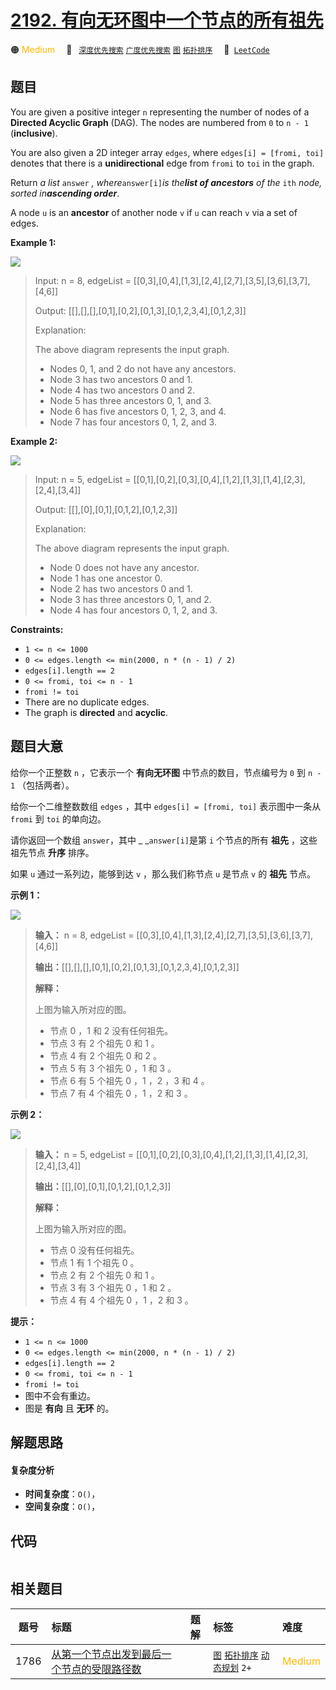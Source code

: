 # [2192. 有向无环图中一个节点的所有祖先](https://leetcode.com/problems/all-ancestors-of-a-node-in-a-directed-acyclic-graph)

🟠 <font color=#ffb800>Medium</font>&emsp; 🔖&ensp; [`深度优先搜索`](/tag/depth-first-search.md) [`广度优先搜索`](/tag/breadth-first-search.md) [`图`](/tag/graph.md) [`拓扑排序`](/tag/topological-sort.md)&emsp; 🔗&ensp;[`LeetCode`](https://leetcode.com/problems/all-ancestors-of-a-node-in-a-directed-acyclic-graph)

## 题目

You are given a positive integer `n` representing the number of nodes of a
**Directed Acyclic Graph** (DAG). The nodes are numbered from `0` to `n - 1`
(**inclusive**).

You are also given a 2D integer array `edges`, where `edges[i] = [fromi, toi]`
denotes that there is a **unidirectional** edge from `fromi` to `toi` in the
graph.

Return _a list_ `answer` _, where_`answer[i]`_is the**list of ancestors** of
the_ `ith` _node, sorted in**ascending order**_.

A node `u` is an **ancestor** of another node `v` if `u` can reach `v` via a
set of edges.



**Example 1:**

![](https://assets.leetcode.com/uploads/2019/12/12/e1.png)

> Input: n = 8, edgeList = [[0,3],[0,4],[1,3],[2,4],[2,7],[3,5],[3,6],[3,7],[4,6]]
> 
> Output: [[],[],[],[0,1],[0,2],[0,1,3],[0,1,2,3,4],[0,1,2,3]]
> 
> Explanation:
> 
> The above diagram represents the input graph.
> - Nodes 0, 1, and 2 do not have any ancestors.
> - Node 3 has two ancestors 0 and 1.
> - Node 4 has two ancestors 0 and 2.
> - Node 5 has three ancestors 0, 1, and 3.
> - Node 6 has five ancestors 0, 1, 2, 3, and 4.
> - Node 7 has four ancestors 0, 1, 2, and 3.

**Example 2:**

![](https://assets.leetcode.com/uploads/2019/12/12/e2.png)

> Input: n = 5, edgeList = [[0,1],[0,2],[0,3],[0,4],[1,2],[1,3],[1,4],[2,3],[2,4],[3,4]]
> 
> Output: [[],[0],[0,1],[0,1,2],[0,1,2,3]]
> 
> Explanation:
> 
> The above diagram represents the input graph.
> - Node 0 does not have any ancestor.
> - Node 1 has one ancestor 0.
> - Node 2 has two ancestors 0 and 1.
> - Node 3 has three ancestors 0, 1, and 2.
> - Node 4 has four ancestors 0, 1, 2, and 3.

**Constraints:**

  * `1 <= n <= 1000`
  * `0 <= edges.length <= min(2000, n * (n - 1) / 2)`
  * `edges[i].length == 2`
  * `0 <= fromi, toi <= n - 1`
  * `fromi != toi`
  * There are no duplicate edges.
  * The graph is **directed** and **acyclic**.


## 题目大意

给你一个正整数 `n` ，它表示一个 **有向无环图**  中节点的数目，节点编号为 `0` 到 `n - 1` （包括两者）。

给你一个二维整数数组 `edges` ，其中 `edges[i] = [fromi, toi]` 表示图中一条从 `fromi` 到 `toi` 的单向边。

请你返回一个数组 `answer`，其中 _ _`answer[i]`是第 `i` 个节点的所有 **祖先**  ，这些祖先节点 **升序**  排序。

如果 `u` 通过一系列边，能够到达 `v` ，那么我们称节点 `u` 是节点 `v` 的 **祖先**  节点。



**示例 1：**

![](https://assets.leetcode.com/uploads/2019/12/12/e1.png)

> 
> 
> 
> 
> 
> **输入：** n = 8, edgeList = [[0,3],[0,4],[1,3],[2,4],[2,7],[3,5],[3,6],[3,7],[4,6]]
> 
> **输出：**[[],[],[],[0,1],[0,2],[0,1,3],[0,1,2,3,4],[0,1,2,3]]
> 
> **解释：**
> 
> 上图为输入所对应的图。
> - 节点 0 ，1 和 2 没有任何祖先。
> - 节点 3 有 2 个祖先 0 和 1 。
> - 节点 4 有 2 个祖先 0 和 2 。
> - 节点 5 有 3 个祖先 0 ，1 和 3 。
> - 节点 6 有 5 个祖先 0 ，1 ，2 ，3 和 4 。
> - 节点 7 有 4 个祖先 0 ，1 ，2 和 3 。
> 
> 

**示例 2：**

![](https://assets.leetcode.com/uploads/2019/12/12/e2.png)

> 
> 
> 
> 
> 
> **输入：** n = 5, edgeList = [[0,1],[0,2],[0,3],[0,4],[1,2],[1,3],[1,4],[2,3],[2,4],[3,4]]
> 
> **输出：**[[],[0],[0,1],[0,1,2],[0,1,2,3]]
> 
> **解释：**
> 
> 上图为输入所对应的图。
> - 节点 0 没有任何祖先。
> - 节点 1 有 1 个祖先 0 。
> - 节点 2 有 2 个祖先 0 和 1 。
> - 节点 3 有 3 个祖先 0 ，1 和 2 。
> - 节点 4 有 4 个祖先 0 ，1 ，2 和 3 。
> 
> 



**提示：**

  * `1 <= n <= 1000`
  * `0 <= edges.length <= min(2000, n * (n - 1) / 2)`
  * `edges[i].length == 2`
  * `0 <= fromi, toi <= n - 1`
  * `fromi != toi`
  * 图中不会有重边。
  * 图是 **有向** 且 **无环** 的。


## 解题思路

#### 复杂度分析

- **时间复杂度**：`O()`，
- **空间复杂度**：`O()`，

## 代码

```javascript

```

## 相关题目

<!-- prettier-ignore -->
| 题号 | 标题 | 题解 | 标签 | 难度 |
| :------: | :------ | :------: | :------ | :------ |
| 1786 | [从第一个节点出发到最后一个节点的受限路径数](https://leetcode.com/problems/number-of-restricted-paths-from-first-to-last-node) |  |  [`图`](/tag/graph.md) [`拓扑排序`](/tag/topological-sort.md) [`动态规划`](/tag/dynamic-programming.md) `2+` | <font color=#ffb800>Medium</font> |